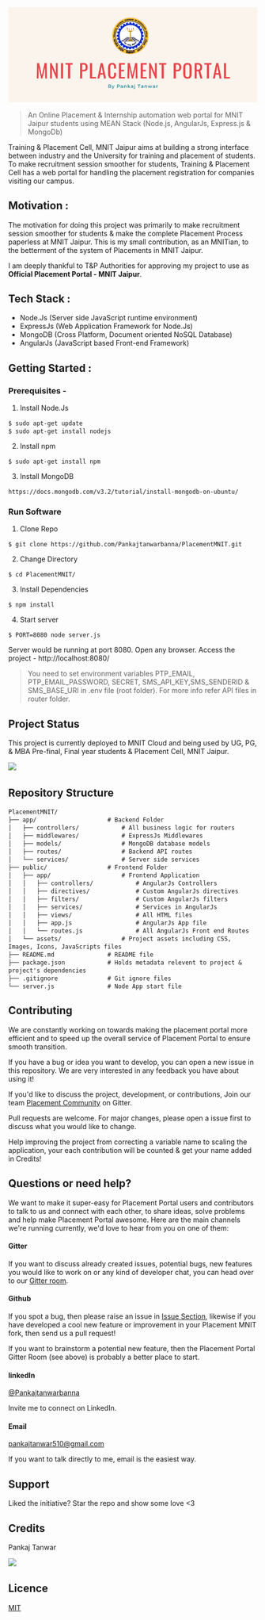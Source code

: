  ![MNIT_Placement_Portal](./public/assets/images/github-mnit-placement-portal.png)
> An Online Placement & Internship automation web portal for MNIT Jaipur students using MEAN Stack (Node.js, AngularJs, Express.js & MongoDb)

Training & Placement Cell, MNIT Jaipur aims at building a strong interface between industry and the University for training and placement of students. To make recruitment session smoother for students, Training & Placement Cell has a web portal for handling the placement registration for companies visiting our campus.

## Motivation :
The motivation for doing this project was primarily to make recruitment session smoother for students & make the complete Placement Process paperless at MNIT Jaipur. This is my small contribution, as an MNITian, to the betterment of the system of Placements in MNIT Jaipur.

I am deeply thankful to T&P Authorities for approving my project to use as **Official Placement Portal - MNIT Jaipur**.

## Tech Stack :
* Node.Js (Server side JavaScript runtime environment)
* ExpressJs (Web Application Framework for Node.Js)
* MongoDB (Cross Platform, Document oriented NoSQL Database)
* AngularJs (JavaScript based Front-end Framework)

## Getting Started :

### Prerequisites -

1. Install Node.Js
```
$ sudo apt-get update
$ sudo apt-get install nodejs
```
2. Install npm
```
$ sudo apt-get install npm
```
3. Install MongoDB
```
https://docs.mongodb.com/v3.2/tutorial/install-mongodb-on-ubuntu/
```
### Run Software

1. Clone Repo
```
$ git clone https://github.com/Pankajtanwarbanna/PlacementMNIT.git
```
2. Change Directory
```
$ cd PlacementMNIT/
```
3. Install Dependencies 
```
$ npm install
```
4. Start server
```
$ PORT=8080 node server.js
```

Server would be running at port 8080. Open any browser. Access the project - http://localhost:8080/

> You need to set environment variables PTP_EMAIL, PTP_EMAIL_PASSWORD, SECRET, SMS_API_KEY,SMS_SENDERID & SMS_BASE_URI in .env file (root folder). For more info refer API files in router folder.

## Project Status

This project is currently deployed to MNIT Cloud and being used by UG, PG, & MBA Pre-final, Final year students & Placement Cell, MNIT Jaipur.

<a href='http://placements.mnit.ac.in' target='_blank'>
    <img src="https://img.shields.io/badge/Project%20Status-Live-green"></a>
</a>

## Repository Structure 
   
    PlacementMNIT/
    ├── app/                    # Backend Folder
    │   ├── controllers/            # All business logic for routers
    │   ├── middlewares/            # ExpressJs Middlewares
    │   ├── models/                 # MongoDB database models
    │   ├── routes/                 # Backend API routes
    │   └── services/               # Server side services 
    ├── public/                 # Frontend Folder
    │   ├── app/                    # Frontend Application
    │   │   ├── controllers/            # AngularJs Controllers
    │   │   ├── directives/             # Custom AngularJs directives 
    │   │   ├── filters/                # Custom AngularJs filters
    │   │   ├── services/               # Services in AngularJs
    │   │   ├── views/                  # All HTML files
    │   │   ├── app.js                  # AngularJs App file
    │   │   └── routes.js               # All AngularJs Front end Routes 
    │   └── assets/                 # Project assets including CSS, Images, Icons, JavaScripts files
    ├── README.md               # README file
    ├── package.json            # Holds metadata relevent to project & project's dependencies 
    ├── .gitignore              # Git ignore files 
    └── server.js               # Node App start file


## Contributing
We are constantly working on towards making the placement portal more efficient and to speed up the overall service of Placement Portal to ensure smooth transition.

If you have a bug or idea you want to develop, you can open a new issue in this repository. We are very interested in any feedback you have about using it!

If you'd like to discuss the project, development, or contributions, Join our team [Placement Community](https://gitter.im/PlacementMNIT/community) on Gitter.

Pull requests are welcome. For major changes, please open a issue first to discuss what you would like to change.

Help improving the project from correcting a variable name to scaling the application, your each contribution will be counted & get your name added in Credits!

## Questions or need help?

We want to make it super-easy for Placement Portal users and contributors to talk to us and connect with each other, to share ideas, solve problems and help make Placement Portal awesome. Here are the main channels we're running currently, we'd love to hear from you on one of them:

#### Gitter
If you want to discuss already created issues, potential bugs, new features you would like to work on or any kind of developer chat, you can head over to our [Gitter room](https://gitter.im/PlacementMNIT/community).

#### Github
If you spot a bug, then please raise an issue in [Issue Section](https://github.com/Pankajtanwarbanna/PlacementMNIT/issues), likewise if you have developed a cool new feature or improvement in your Placement MNIT fork, then send us a pull request!

If you want to brainstorm a potential new feature, then the Placement Portal Gitter Room (see above) is probably a better place to start.

#### linkedIn 

[@Pankajtanwarbanna](https://www.linkedin.com/in/pankajtanwarbanna/)

Invite me to connect on LinkedIn.

#### Email 

[pankajtanwar510@gmail.com](mailto:pankajtanwar510@gmail.com)

If you want to talk directly to me, email is the easiest way.

## Support

Liked the initiative? Star the repo and show some love <3

## Credits
Pankaj Tanwar 

<a href="https://github.com/pankajtanwarbanna/PlacementMNIT/graphs/contributors">
  <img src="https://contributors-img.web.app/image?repo=pankajtanwarbanna/PlacementMNIT" />
</a>

## Licence
[MIT](https://choosealicense.com/licenses/mit/) 
